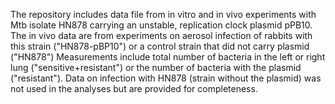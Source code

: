 The repository includes data file from in vitro and in vivo experiments with Mtb isolate HN878 carrying an unstable, replication clock plasmid pPB10. 
The in vivo data are from experiments on aerosol infection of rabbits with this strain ("HN878-pBP10") or a control strain that did not carry plasmid ("HN878")
Measurements include total number of bacteria in the left or right lung ("sensitive+resistant") or the number of bacteria with the plasmid ("resistant"). 
Data on infection with HN878 (strain without the plasmid) was not used in the analyses but are provided for completeness. 
